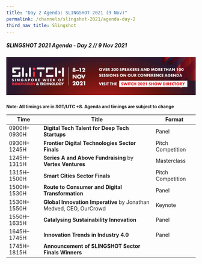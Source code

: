 ```yaml
---
title: "Day 2 Agenda: SLINGSHOT 2021 (9 Nov)"
permalink: /channels/slingshot-2021/agenda-day-2
third_nav_title: Slingshot
---
```

##### SLINGSHOT 2021 Agenda - Day 2 // 9 Nov 2021

[![SWITCH 2021 Show Directory](/images/Platform_Banner_SWITCH_2021_Show_Directory_var_2.png)](https://directory.switchsg.org)

<sub>**Note: All timings are in SGT/UTC +8. Agenda and timings are subject to change**</sub>

| Time | Title | Format |
| -------- | -------- | -------- |
| 0900H–0930H     | **Digital Tech Talent for Deep Tech Startups**     | Panel     |
| 0930H–1245H     | **Frontier Digital Technologies Sector Finals**    | Pitch Competition     |
| 1245H–1315H    | **Series A and Above Fundraising** by **Vertex Ventures**       | Masterclass     |
| 1315H–1500H     | **Smart Cities Sector Finals**     | Pitch Competition     |
| 1500H–1530H     | **Route to Consumer and Digital Transformation**      | Panel     |
| 1530H–1550H     | **Global Innovation Imperative** by Jonathan Medved, CEO, OurCrowd      | Keynote     |
| 1550H–1635H     | **Catalysing Sustainability Innovation**       | Panel     |
| 1645H–1745H     | **Innovation Trends in Industry 4.0**       | Panel     |
| 1745H–1815H     | **Announcement of SLINGSHOT Sector Finals Winners**      |      |
